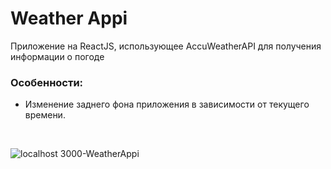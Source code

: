 # Weather Appi

Приложение на ReactJS, использующее AccuWeatherAPI для получения информации о погоде <br>
### Особенности:
  * Изменение заднего фона приложения в зависимости от текущего времени.
    
<br>

![localhost 3000-WeatherAppi](https://github.com/EdgeFirewalk/weather-appi/assets/64972579/26b07695-aaad-4628-ada9-f9b7f4796890)
